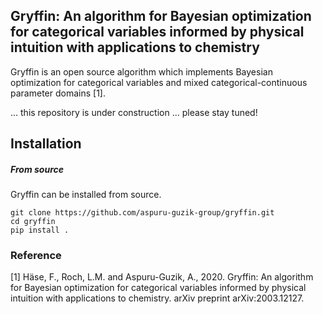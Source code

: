 ## Gryffin: An algorithm for Bayesian optimization for categorical variables informed by physical intuition with applications to chemistry

Gryffin is an open source algorithm which implements Bayesian optimization for categorical variables and mixed categorical-continuous parameter domains [1].

... this repository is under construction ... please stay tuned! 


## Installation

##### From source 

Gryffin can be installed from source. 
```
git clone https://github.com/aspuru-guzik-group/gryffin.git
cd gryffin 
pip install .
```

### Reference 

[1] Häse, F., Roch, L.M. and Aspuru-Guzik, A., 2020. Gryffin: An algorithm for Bayesian optimization for categorical variables informed by physical intuition with applications to chemistry. arXiv preprint arXiv:2003.12127.

